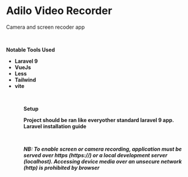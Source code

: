 <h1>Adilo Video Recorder</h1>
<p>Camera and screen recoder app</p>

<br>
<p><b>Notable Tools Used<b></p>
<ul>
 <li>Laravel 9</li>
 <li>VueJs</li>
 <li>Less</li>
 <li>Tailwind</li>
 <li>vite</li>
<ul>

<br>
<p><b>Setup<b></p>
<p>Project should be ran like everyother standard laravel 9 app. <a href"">Laravel installation guide</a></p>

<br>
<p><em><b>NB:</b> To enable screen or camera recording, application must be served over https (https://) or a local development server (localhost). Accessing device media over an unsecure network (http) is prohibited by browser<em></p>
